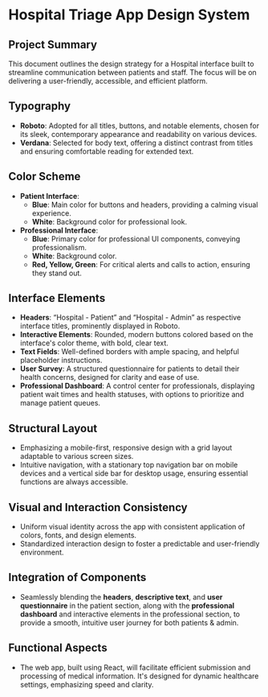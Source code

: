 # Hospital Triage App Design System

## Project Summary
This document outlines the design strategy for a Hospital interface built to streamline communication between patients and staff. The focus will be on delivering a user-friendly, accessible, and efficient platform.

## Typography
- **Roboto**: Adopted for all titles, buttons, and notable elements, chosen for its sleek, contemporary appearance and readability on various devices.
- **Verdana**: Selected for body text, offering a distinct contrast from titles and ensuring comfortable reading for extended text.

## Color Scheme
- **Patient Interface**:
  - **Blue**: Main color for buttons and headers, providing a calming visual experience.
  - **White**: Background color for professional look.
- **Professional Interface**:
  - **Blue**: Primary color for professional UI components, conveying professionalism.
  -  **White**: Background color.
  - **Red, Yellow, Green**: For critical alerts and calls to action, ensuring they stand out.

## Interface Elements
- **Headers**: “Hospital - Patient” and “Hospital - Admin” as respective interface titles, prominently displayed in Roboto.
- **Interactive Elements**: Rounded, modern buttons colored based on the interface's color theme, with bold, clear text.
- **Text Fields**: Well-defined borders with ample spacing, and helpful placeholder instructions.
- **User Survey**: A structured questionnaire for patients to detail their health concerns, designed for clarity and ease of use.
- **Professional Dashboard**: A control center for professionals, displaying patient wait times and health statuses, with options to prioritize and manage patient queues.

## Structural Layout
- Emphasizing a mobile-first, responsive design with a grid layout adaptable to various screen sizes.
- Intuitive navigation, with a stationary top navigation bar on mobile devices and a vertical side bar for desktop usage, ensuring essential functions are always accessible.

## Visual and Interaction Consistency
- Uniform visual identity across the app with consistent application of colors, fonts, and design elements.
- Standardized interaction design to foster a predictable and user-friendly environment.

## Integration of Components
- Seamlessly blending the **headers**, **descriptive text**, and **user questionnaire** in the patient section, along with the **professional dashboard** and interactive elements in the professional section, to provide a smooth, intuitive user journey for both patients & admin.

## Functional Aspects
- The web app, built using React, will facilitate efficient submission and processing of medical information. It's designed for dynamic healthcare settings, emphasizing speed and clarity.
